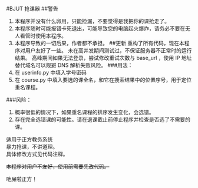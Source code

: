 #BJUT 抢课器
##警告
1.  本程序并没有什么卵用，只能捡漏，不要觉得是我把你的课抢走了。
2. 本程序随时可能报错卡死退出，可能导致您的电脑起火爆炸，请务必不要在无人看管时使用本程序。
3. 本程序导致的一切后果，作者都不承担。
##更新
重构了所有代码，现在本程序对用户友好了一些。
未在高并发期间测试过，不保证服务器不正常时的运行结果。
高峰期间如果无法登录，尝试修改重试次数与 base_url ，使用 IP 地址替代域名可以规避 DNS 解析失败风险。
###用法：
1. 在 userinfo.py 中填入学号密码
2. 在 course.py 中填入要选的课全名，和它在搜索结果中的位置序号，用于定位重名课程。

###风险：
1. 概率很低的情况下，如果重名课程的排序发生变化，会选错。
2. 存在完全选错课的可能性。请在退课截止前停止程序并检查是否选了不需要的课。

适用于正方教务系统  
暴力抢课，不讲道理。  
具体修改方式见代码注释。  

~~本程序对用户不友好，使用前需要先改代码。~~
  
  
吔屎啦正方！  